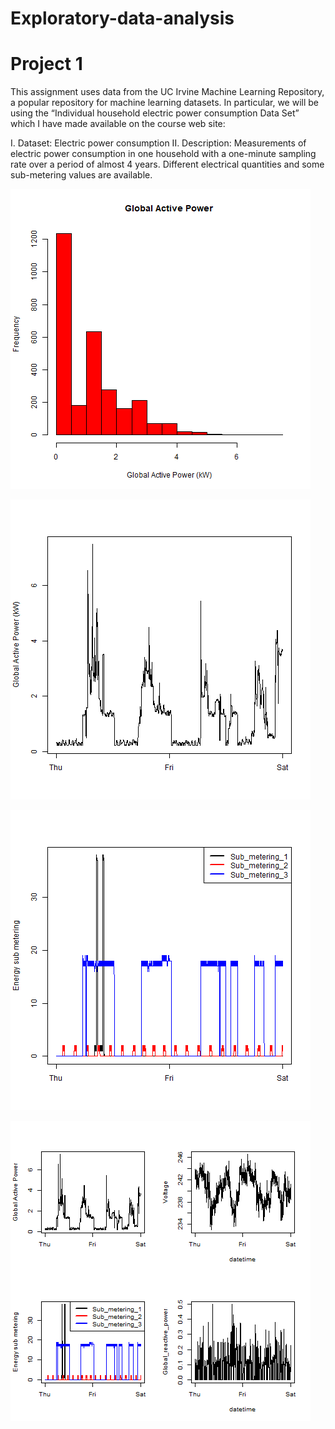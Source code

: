 # Exploratory-data-analysis
# Project 1

This assignment uses data from the UC Irvine Machine Learning Repository, a popular repository for machine learning datasets. In particular, we will be using the “Individual household electric power consumption Data Set” which I have made available on the course web site:

I.  Dataset: Electric power consumption
II. Description: Measurements of electric power consumption in one household with a one-minute sampling rate over a period of almost 4  years. Different electrical quantities and some sub-metering values are available.

![](https://github.com/Woranda99/Exploratory-data-analysis/blob/master/plot_1.png)

![](https://github.com/Woranda99/Exploratory-data-analysis/blob/master/plot_2.png)

![](https://github.com/Woranda99/Exploratory-data-analysis/blob/master/plot_3.png)

![](https://github.com/Woranda99/Exploratory-data-analysis/blob/master/plot_4.png)
